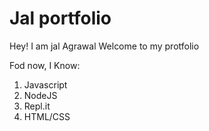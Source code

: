 # Jal portfolio


Hey! I am jal Agrawal Welcome to my protfolio

Fod now, I Know:

1. Javascript
1. NodeJS
2. Repl.it
3. HTML/CSS